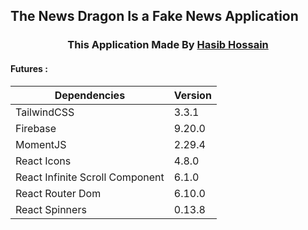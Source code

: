 ## The News Dragon Is a Fake News Application   
  
<h3 align="center">This Application Made By <a href="https://github.com/codeWithHasib/">Hasib Hossain</a></h3>

#### Futures : 
| Dependencies | Version |
| ------------ | ------- |
| TailwindCSS  | 3.3.1   |
| Firebase     | 9.20.0  |
| MomentJS     | 2.29.4  |
| React Icons  | 4.8.0   |
|React Infinite Scroll Component | 6.1.0 |
| React Router Dom |6.10.0|
|React Spinners | 0.13.8 | 
